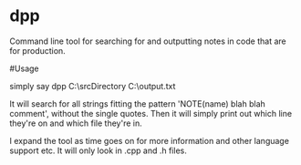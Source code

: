 # dpp
Command line tool for searching for and outputting notes in code that are for production.

#Usage

simply say dpp C:\srcDirectory C:\output.txt

It will search for all strings fitting the pattern 'NOTE(name) blah blah comment', without the single quotes.
Then it will simply print out which line they're on and which file they're in.

I expand the tool as time goes on for more information and other language support etc. It will only look in .cpp and .h files.
